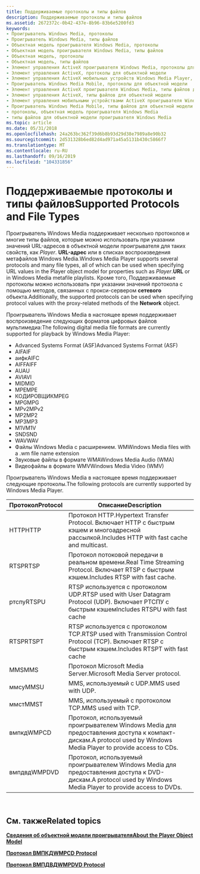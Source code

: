 ```yaml
---
title: Поддерживаемые протоколы и типы файлов
description: Поддерживаемые протоколы и типы файлов
ms.assetid: 2672372c-0b42-437e-8b96-83b6e5200fd3
keywords:
- Проигрыватель Windows Media, протоколы
- Проигрыватель Windows Media, типы файлов
- Объектная модель проигрывателя Windows Media, протоколы
- Объектная модель проигрывателя Windows Media, типы файлов
- Объектная модель, протоколы
- Объектная модель, типы файлов
- Элемент управления ActiveX проигрывателя Windows Media, протоколы для объектной модели
- Элемент управления ActiveX, протоколы для объектной модели
- Элемент управления ActiveX мобильных устройств Windows Media Player, протоколы для объектной модели
- Проигрыватель Windows Media Mobile, протоколы для объектной модели
- Элемент управления ActiveX проигрывателя Windows Media, типы файлов для объектной модели
- Элемент управления ActiveX, типы файлов для объектной модели
- Элемент управления мобильными устройствами ActiveX проигрывателя Windows Media, типы файлов для объектной модели
- Проигрыватель Windows Media Mobile, типы файлов для объектной модели
- протоколы, объектная модель проигрывателя Windows Media
- типы файлов для объектной модели проигрывателя Windows Media
ms.topic: article
ms.date: 05/31/2018
ms.openlocfilehash: 24a263bc362f39d6b8b93d29d38e7989a8e90b32
ms.sourcegitcommit: 2d531328b6ed82d4ad971a45a5131b430c5866f7
ms.translationtype: MT
ms.contentlocale: ru-RU
ms.lasthandoff: 09/16/2019
ms.locfileid: "104331856"
---
```

# <a name="supported-protocols-and-file-types"></a><span data-ttu-id="f4e51-119">Поддерживаемые протоколы и типы файлов</span><span class="sxs-lookup"><span data-stu-id="f4e51-119">Supported Protocols and File Types</span></span>

<span data-ttu-id="f4e51-120">Проигрыватель Windows Media поддерживает несколько протоколов и многие типы файлов, которые можно использовать при указании значений URL-адресов в объектной модели проигрывателя для таких свойств, как *Player*. **URL-адрес** или в списках воспроизведения метафайлов Windows Media.</span><span class="sxs-lookup"><span data-stu-id="f4e51-120">Windows Media Player supports several protocols and many file types, all of which can be used when specifying URL values in the Player object model for properties such as *Player*.**URL** or in Windows Media metafile playlists.</span></span> <span data-ttu-id="f4e51-121">Кроме того, Поддерживаемые протоколы можно использовать при указании значений протокола с помощью методов, связанных с прокси-сервером **сетевого** объекта.</span><span class="sxs-lookup"><span data-stu-id="f4e51-121">Additionally, the supported protocols can be used when specifying protocol values with the proxy-related methods of the **Network** object.</span></span>

<span data-ttu-id="f4e51-122">Проигрыватель Windows Media в настоящее время поддерживает воспроизведение следующих форматов цифровых файлов мультимедиа:</span><span class="sxs-lookup"><span data-stu-id="f4e51-122">The following digital media file formats are currently supported for playback by Windows Media Player:</span></span>

-   <span data-ttu-id="f4e51-123">Advanced Systems Format (ASF)</span><span class="sxs-lookup"><span data-stu-id="f4e51-123">Advanced Systems Format (ASF)</span></span>
-   <span data-ttu-id="f4e51-124">AIF</span><span class="sxs-lookup"><span data-stu-id="f4e51-124">AIF</span></span>
-   <span data-ttu-id="f4e51-125">аифк</span><span class="sxs-lookup"><span data-stu-id="f4e51-125">AIFC</span></span>
-   <span data-ttu-id="f4e51-126">AIFF</span><span class="sxs-lookup"><span data-stu-id="f4e51-126">AIFF</span></span>
-   <span data-ttu-id="f4e51-127">AU</span><span class="sxs-lookup"><span data-stu-id="f4e51-127">AU</span></span>
-   <span data-ttu-id="f4e51-128">AVI</span><span class="sxs-lookup"><span data-stu-id="f4e51-128">AVI</span></span>
-   <span data-ttu-id="f4e51-129">MID</span><span class="sxs-lookup"><span data-stu-id="f4e51-129">MID</span></span>
-   <span data-ttu-id="f4e51-130">MPE</span><span class="sxs-lookup"><span data-stu-id="f4e51-130">MPE</span></span>
-   <span data-ttu-id="f4e51-131">КОДИРОВЩИК</span><span class="sxs-lookup"><span data-stu-id="f4e51-131">MPEG</span></span>
-   <span data-ttu-id="f4e51-132">MPG</span><span class="sxs-lookup"><span data-stu-id="f4e51-132">MPG</span></span>
-   <span data-ttu-id="f4e51-133">MPv2</span><span class="sxs-lookup"><span data-stu-id="f4e51-133">MPv2</span></span>
-   <span data-ttu-id="f4e51-134">MP2</span><span class="sxs-lookup"><span data-stu-id="f4e51-134">MP2</span></span>
-   <span data-ttu-id="f4e51-135">MP3</span><span class="sxs-lookup"><span data-stu-id="f4e51-135">MP3</span></span>
-   <span data-ttu-id="f4e51-136">M1V</span><span class="sxs-lookup"><span data-stu-id="f4e51-136">M1V</span></span>
-   <span data-ttu-id="f4e51-137">SND</span><span class="sxs-lookup"><span data-stu-id="f4e51-137">SND</span></span>
-   <span data-ttu-id="f4e51-138">WAV</span><span class="sxs-lookup"><span data-stu-id="f4e51-138">WAV</span></span>
-   <span data-ttu-id="f4e51-139">Файлы Windows Media с расширением. WM</span><span class="sxs-lookup"><span data-stu-id="f4e51-139">Windows Media files with a .wm file name extension</span></span>
-   <span data-ttu-id="f4e51-140">Звуковые файлы в формате WMA</span><span class="sxs-lookup"><span data-stu-id="f4e51-140">Windows Media Audio (WMA)</span></span>
-   <span data-ttu-id="f4e51-141">Видеофайлы в формате WMV</span><span class="sxs-lookup"><span data-stu-id="f4e51-141">Windows Media Video (WMV)</span></span>

<span data-ttu-id="f4e51-142">Проигрыватель Windows Media в настоящее время поддерживает следующие протоколы.</span><span class="sxs-lookup"><span data-stu-id="f4e51-142">The following protocols are currently supported by Windows Media Player.</span></span>



| <span data-ttu-id="f4e51-143">Протокол</span><span class="sxs-lookup"><span data-stu-id="f4e51-143">Protocol</span></span> | <span data-ttu-id="f4e51-144">Описание</span><span class="sxs-lookup"><span data-stu-id="f4e51-144">Description</span></span>                                                                        |
|----------|------------------------------------------------------------------------------------|
| <span data-ttu-id="f4e51-145">HTTP</span><span class="sxs-lookup"><span data-stu-id="f4e51-145">HTTP</span></span>     | <span data-ttu-id="f4e51-146">Протокол HTTP.</span><span class="sxs-lookup"><span data-stu-id="f4e51-146">Hypertext Transfer Protocol.</span></span> <span data-ttu-id="f4e51-147">Включает HTTP с быстрым кэшем и многоадресной рассылкой.</span><span class="sxs-lookup"><span data-stu-id="f4e51-147">Includes HTTP with fast cache and multicast.</span></span>          |
| <span data-ttu-id="f4e51-148">RTSP</span><span class="sxs-lookup"><span data-stu-id="f4e51-148">RTSP</span></span>     | <span data-ttu-id="f4e51-149">Протокол потоковой передачи в реальном времени.</span><span class="sxs-lookup"><span data-stu-id="f4e51-149">Real Time Streaming Protocol.</span></span> <span data-ttu-id="f4e51-150">Включает RTSP с быстрым кэшем.</span><span class="sxs-lookup"><span data-stu-id="f4e51-150">Includes RTSP with fast cache.</span></span>                       |
| <span data-ttu-id="f4e51-151">ртспу</span><span class="sxs-lookup"><span data-stu-id="f4e51-151">RTSPU</span></span>    | <span data-ttu-id="f4e51-152">RTSP используется с протоколом UDP.</span><span class="sxs-lookup"><span data-stu-id="f4e51-152">RTSP used with User Datagram Protocol (UDP).</span></span> <span data-ttu-id="f4e51-153">Включает РТСПУ с быстрым кэшем</span><span class="sxs-lookup"><span data-stu-id="f4e51-153">Includes RTSPU with fast cache</span></span>        |
| <span data-ttu-id="f4e51-154">RTSP</span><span class="sxs-lookup"><span data-stu-id="f4e51-154">RTSPT</span></span>    | <span data-ttu-id="f4e51-155">RTSP используется с протоколом TCP.</span><span class="sxs-lookup"><span data-stu-id="f4e51-155">RTSP used with Transmission Control Protocol (TCP).</span></span> <span data-ttu-id="f4e51-156">Включает RTSP с быстрым кэшем.</span><span class="sxs-lookup"><span data-stu-id="f4e51-156">Includes RTSPT with fast cache</span></span> |
| <span data-ttu-id="f4e51-157">MMS</span><span class="sxs-lookup"><span data-stu-id="f4e51-157">MMS</span></span>      | <span data-ttu-id="f4e51-158">Протокол Microsoft Media Server.</span><span class="sxs-lookup"><span data-stu-id="f4e51-158">Microsoft Media Server protocol.</span></span>                                                   |
| <span data-ttu-id="f4e51-159">ммсу</span><span class="sxs-lookup"><span data-stu-id="f4e51-159">MMSU</span></span>     | <span data-ttu-id="f4e51-160">MMS, используемый с UDP.</span><span class="sxs-lookup"><span data-stu-id="f4e51-160">MMS used with UDP.</span></span>                                                                 |
| <span data-ttu-id="f4e51-161">ммст</span><span class="sxs-lookup"><span data-stu-id="f4e51-161">MMST</span></span>     | <span data-ttu-id="f4e51-162">MMS, используемый с протоколом TCP.</span><span class="sxs-lookup"><span data-stu-id="f4e51-162">MMS used with TCP.</span></span>                                                                 |
| <span data-ttu-id="f4e51-163">вмпкд</span><span class="sxs-lookup"><span data-stu-id="f4e51-163">WMPCD</span></span>    | <span data-ttu-id="f4e51-164">Протокол, используемый проигрывателем Windows Media для предоставления доступа к компакт-дискам.</span><span class="sxs-lookup"><span data-stu-id="f4e51-164">A protocol used by Windows Media Player to provide access to CDs.</span></span>                  |
| <span data-ttu-id="f4e51-165">вмпдвд</span><span class="sxs-lookup"><span data-stu-id="f4e51-165">WMPDVD</span></span>   | <span data-ttu-id="f4e51-166">Протокол, используемый проигрывателем Windows Media для предоставления доступа к DVD-дискам.</span><span class="sxs-lookup"><span data-stu-id="f4e51-166">A protocol used by Windows Media Player to provide access to DVDs.</span></span>                 |



 

## <a name="related-topics"></a><span data-ttu-id="f4e51-167">См. также</span><span class="sxs-lookup"><span data-stu-id="f4e51-167">Related topics</span></span>

<dl> <dt>

[<span data-ttu-id="f4e51-168">**Сведения об объектной модели проигрывателя**</span><span class="sxs-lookup"><span data-stu-id="f4e51-168">**About the Player Object Model**</span></span>](about-the-player-object-model.md)
</dt> <dt>

[<span data-ttu-id="f4e51-169">**Протокол ВМПКД**</span><span class="sxs-lookup"><span data-stu-id="f4e51-169">**WMPCD Protocol**</span></span>](wmpcd-protocol.md)
</dt> <dt>

[<span data-ttu-id="f4e51-170">**Протокол ВМПДВД**</span><span class="sxs-lookup"><span data-stu-id="f4e51-170">**WMPDVD Protocol**</span></span>](wmpdvd-protocol.md)
</dt> </dl>

 

 




